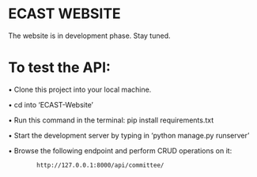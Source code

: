 # ECAST WEBSITE

The website is in development phase. Stay tuned.

# To test the API:
•	Clone this project into your local machine.

•	cd into ‘ECAST-Website’

•	Run this command in the terminal: pip install requirements.txt

•	Start the development server by typing in ‘python manage.py runserver’

•	Browse the following endpoint and perform CRUD operations on it:

			http://127.0.0.1:8000/api/committee/
   



